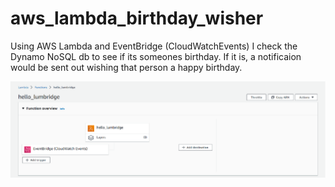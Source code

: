 # aws_lambda_birthday_wisher
Using AWS Lambda and EventBridge (CloudWatchEvents) I check the Dynamo NoSQL db to see if its someones birthday. If it is, a notificaion would be sent out wishing that person a happy birthday.


![](https://github.com/jacobpetersonwastaken/aws_lambda_birthday_wisher/blob/main/aws1.png)
